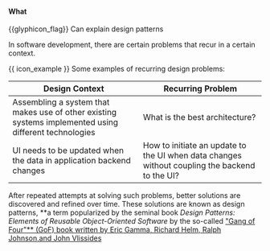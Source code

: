 <div id="title">

#### What

</div>

<span id="prereqs"></span>

<span id="outcomes">{{glyphicon_flag}} Can explain design patterns</span>

<div id="body">


<tip-box type="definition">
<include src="../../../common/definitions.md#def-design-pattern" />
</tip-box>

In software development, there are certain problems that recur in a certain context.

<tip-box>

{{ icon_example }} Some examples of recurring design problems:

| Design Context  | Recurring Problem
| --------------- | -----------------
| Assembling a system that makes use of other existing systems implemented using different technologies | What is the best architecture?
| UI needs to be updated when the data in application backend changes | How to initiate an update to the UI when data changes without coupling the backend to the UI? 

</tip-box>

After repeated attempts at solving such problems, better solutions are discovered and refined over time. These solutions are known as design patterns, **a term popularized by the seminal book _Design Patterns: Elements of Reusable Object-Oriented Software_ by the so-called ["Gang of Four"** (GoF) book written by Eric Gamma, Richard Helm, Ralph Johnson,and John Vlissides](https://en.wikipedia.org/wiki/Design_Patterns)


</div>

<div id="extras">

<include src="exercises.md" />

</div>